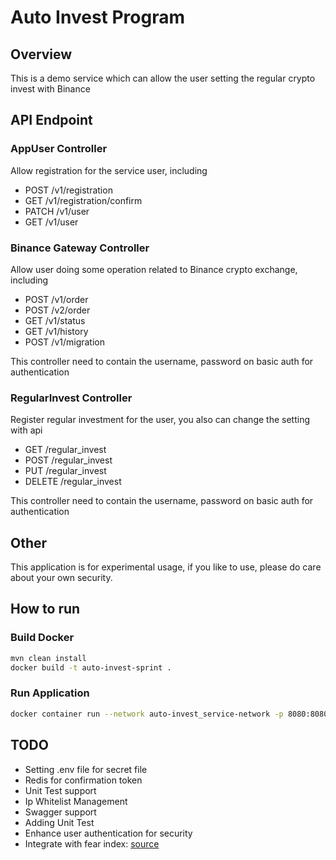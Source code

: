 # Auto Invest Program
## Overview
This is a demo service which can allow the user setting the regular crypto invest with Binance

## API Endpoint
### AppUser Controller
Allow registration for the service user, including 
  - POST /v1/registration
  - GET /v1/registration/confirm
  - PATCH /v1/user
  - GET /v1/user
### Binance Gateway Controller
Allow user doing some operation related to Binance crypto exchange, including

  - POST /v1/order
  - POST /v2/order
  - GET /v1/status
  - GET /v1/history
  - POST /v1/migration

This controller need to contain the username, password on basic auth for authentication
### RegularInvest Controller
Register regular investment for the user, you also can change the setting with api
  - GET /regular_invest
  - POST /regular_invest
  - PUT /regular_invest
  - DELETE /regular_invest

This controller need to contain the username, password on basic auth for authentication

## Other
This application is for experimental usage, if you like to use, please do care about your own security.


## How to run
### Build Docker
```bash
mvn clean install
docker build -t auto-invest-sprint .
```

### Run Application
```bash
docker container run --network auto-invest_service-network -p 8080:8080 auto-invest-sprint
```
## TODO 
- Setting .env file for secret file
- Redis for confirmation token
- Unit Test support
- Ip Whitelist Management
- Swagger support
- Adding Unit Test
- Enhance user authentication for security
- Integrate with fear index: [source](https://www.capmarketcap.com/en/fear-and-greed-index)